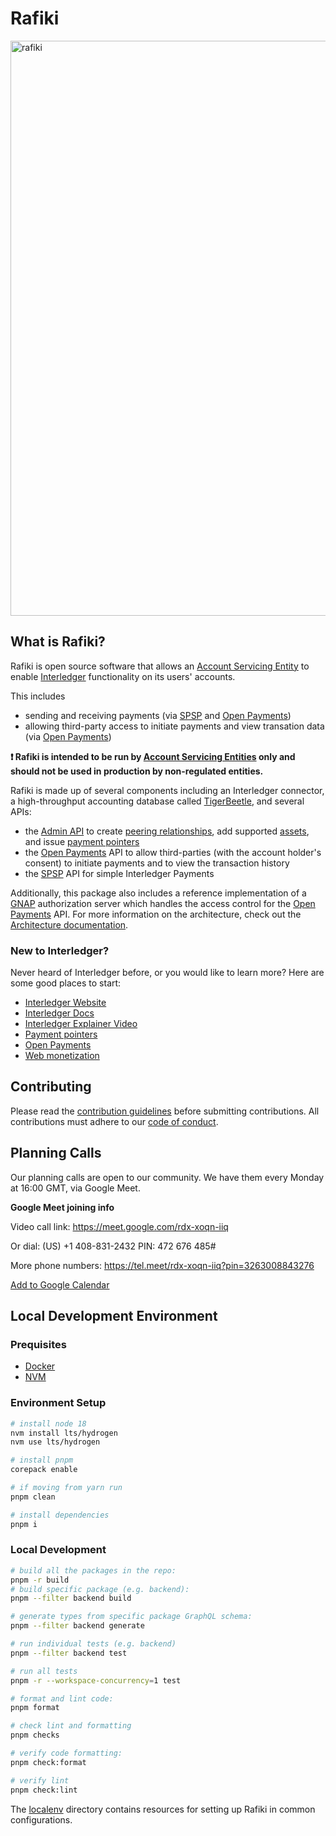 # Rafiki

<img width="920" alt="rafiki" src="https://user-images.githubusercontent.com/3362563/119590055-e3347580-bd88-11eb-8ae7-958075433e48.png">

## What is Rafiki?

Rafiki is open source software that allows an [Account Servicing Entity](./docs/glossary.md#account-servicing-entity) to enable [Interledger](./docs/glossary.md#interledger-protocol) functionality on its users' accounts.

This includes

- sending and receiving payments (via [SPSP](./docs/glossary.md#simple-payments-setup-protocol-spsp) and [Open Payments](./docs/glossary.md#open-payments))
- allowing third-party access to initiate payments and view transation data (via [Open Payments](./docs/glossary.md#open-payments))

**❗ Rafiki is intended to be run by [Account Servicing Entities](./docs/glossary.md#account-servicing-entity) only and should not be used in production by non-regulated entities.**

Rafiki is made up of several components including an Interledger connector, a high-throughput accounting database called [TigerBeetle](./docs/glossary.md#tigerbeetle), and several APIs:

- the [Admin API](./docs/admin-api.md) to create [peering relationships](./docs/glossary.md#peer), add supported [assets](./docs/glossary.md#asset), and issue [payment pointers](./docs/glossary.md#payment-pointer)
- the [Open Payments](./docs/glossary.md#open-payments) API to allow third-parties (with the account holder's consent) to initiate payments and to view the transaction history
- the [SPSP](./docs/glossary.md#simple-payments-setup-protocol-spsp) API for simple Interledger Payments

Additionally, this package also includes a reference implementation of a [GNAP](./docs/glossary.md#grant-negotiation-authorization-protocol) authorization server which handles the access control for the [Open Payments](./docs/glossary.md#open-payments) API. For more information on the architecture, check out the [Architecture documentation](./docs/architecture.md).

### New to Interledger?

Never heard of Interledger before, or you would like to learn more? Here are some good places to start:

- [Interledger Website](https://interledger.org/)
- [Interledger Docs](https://interledger.org/developer-tools/get-started/overview/)
- [Interledger Explainer Video](https://twitter.com/Interledger/status/1567916000074678272)
- [Payment pointers](https://paymentpointers.org/)
- [Open Payments](https://openpayments.guide/)
- [Web monetization](https://webmonetization.org/)

## Contributing

Please read the [contribution guidelines](.github/contributing.md) before submitting contributions. All contributions must adhere to our [code of conduct](.github/code_of_conduct.md).

## Planning Calls

Our planning calls are open to our community. We have them every Monday at 16:00 GMT, via Google Meet.

**Google Meet joining info**

Video call link: https://meet.google.com/rdx-xoqn-iiq

Or dial: ‪(US) +1 408-831-2432‬ PIN: ‪472 676 485‬#

More phone numbers: https://tel.meet/rdx-xoqn-iiq?pin=3263008843276

[Add to Google Calendar](https://calendar.google.com/event?action=TEMPLATE&tmeid=NXVsMWhsb3NnbG9hbDFkazE0dTBhZGZ1Z25fMjAyMjAzMjFUMTcwMDAwWiBjX2NqMDI3Z21oc3VqazkxZXZpMjRkOXB2bXQ0QGc&tmsrc=c_cj027gmhsujk91evi24d9pvmt4%40group.calendar.google.com&scp=ALL)

## Local Development Environment

### Prequisites

- [Docker](https://docs.docker.com/get-docker/)
- [NVM](https://github.com/nvm-sh/nvm)

### Environment Setup

```sh
# install node 18
nvm install lts/hydrogen
nvm use lts/hydrogen

# install pnpm
corepack enable

# if moving from yarn run
pnpm clean

# install dependencies
pnpm i
```

### Local Development

```sh
# build all the packages in the repo:
pnpm -r build
# build specific package (e.g. backend):
pnpm --filter backend build

# generate types from specific package GraphQL schema:
pnpm --filter backend generate

# run individual tests (e.g. backend)
pnpm --filter backend test

# run all tests
pnpm -r --workspace-concurrency=1 test

# format and lint code:
pnpm format

# check lint and formatting
pnpm checks

# verify code formatting:
pnpm check:format

# verify lint
pnpm check:lint
```

The [localenv](localenv) directory contains resources for setting up Rafiki in
common configurations.
